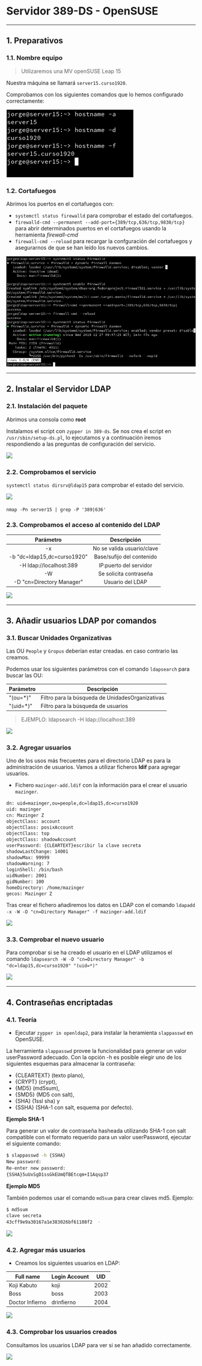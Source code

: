 
# Servidor 389-DS - OpenSUSE

---

## 1. Preparativos

### 1.1. Nombre equipo

> Utilizaremos una MV openSUSE Leap 15

Nuestra máquina se llamará `server15.curso1920`.

Comprobamos con los siguientes comandos que lo hemos configurado correctamente:

![](./images/hostname.png)

### 1.2. Cortafuegos

Abrimos los puertos en el cortafuegos con:
* `systemctl status firewalld` para comprobar el estado del cortafuegos.
* `firewalld-cmd --permanent --add-port={389/tcp,636/tcp,9830/tcp}` para abrir determinados puertos en el cortafuegos usando la herramienta *firewall-cmd*
* `firewall-cmd --reload` para recargar la confguración del cortafuegos y asegurarnos de que se han leído los nuevos cambios.

![](./images/1-2-firewalld.png)

---

## 2. Instalar el Servidor LDAP

### 2.1. Instalación del paquete

Abrimos una consola como **root**

Instalamos el script con `zypper in 389-ds`.
Se nos crea el script en `/usr/sbin/setup-ds.pl`, lo ejecutamos y a continuación iremos respondiendo a las preguntas de configuración del servicio.

![](./images.png)

### 2.2. Comprobamos el servicio

`systemctl status dirsrv@ldap15` para comprobar el estado del servicio.

![](./images/.png)

`nmap -Pn server15 | grep -P '389|636'`

### 2.3. Comprobamos el acceso al contenido del LDAP

| Parámetro                   | Descripción                |
| :-------------------------: | :------------------------: |
| -x                          | No se valida usuario/clave |
| -b "dc=ldap15,dc=curso1920" | Base/sufijo del contenido  |
| -H ldap://localhost:389     | IP:puerto del servidor     |
| -W                          | Se solicita contraseña     |
| -D "cn=Directory Manager"   | Usuario del LDAP           |

![](./images/.png)

---

## 3. Añadir usuarios LDAP por comandos

### 3.1. Buscar Unidades Organizativas

Las OU `People` y `Gropus` deberían estar creadas. en caso contrario las creamos.

Podemos usar los siguientes parámetros con el comando `ldapsearch` para buscar las OU:

| Parámetro | Descripción                                      |
| --------- | ------------------------------------------------ |
| "(ou=*)"  | Filtro para la búsqueda de UnidadesOrganizativas |
| "(uid=*)" | Filtro para la búsqueda de usuarios              |

> EJEMPLO:
> ldapsearch -H ldap://localhost:389

![](./images.png)

### 3.2. Agregar usuarios

Uno de los usos más frecuentes para el directorio LDAP es para la administración de usuarios. Vamos a utilizar ficheros **ldif** para agregar usuarios.
* Fichero `mazinger-add.ldif` con la información para el crear el usuario `mazinger`.

```
dn: uid=mazinger,ou=people,dc=ldap15,dc=curso1920
uid: mazinger
cn: Mazinger Z
objectClass: account
objectClass: posixAccount
objectClass: top
objectClass: shadowAccount
userPassword: {CLEARTEXT}escribir la clave secreta
shadowLastChange: 14001
shadowMax: 99999
shadowWarning: 7
loginShell: /bin/bash
uidNumber: 2001
gidNumber: 100
homeDirectory: /home/mazinger
gecos: Mazinger Z
```

Tras crear el fichero añadiremos los datos en LDAP con el comando `ldapadd -x -W -D "cn=Directory Manager" -f mazinger-add.ldif`

![](./images/.png)

### 3.3. Comprobar el nuevo usuario

Para comprobar si se ha creado el usuario en el LDAP utilizamos el comando `ldapsearch -W -D "cn=Directory Manager" -b "dc=ldap15,dc=curso1920" "(uid=*)"`



![](./images/.png)

---

## 4. Contraseñas encriptadas

### 4.1. Teoría

* Ejecutar `zypper in openldap2`, para instalar la heramienta `slappasswd` en OpenSUSE.

La herramienta `slappasswd` provee la funcionalidad para generar un valor userPassword adecuado. Con la opción -h es posible elegir uno de los siguientes esquemas para almacenar la contraseña:
* {CLEARTEXT} (texto plano),
* {CRYPT} (crypt),
* {MD5} (md5sum),
* {SMD5} (MD5 con salt),
* {SHA} (1ssl sha) y
* {SSHA} (SHA-1 con salt, esquema por defecto).

**Ejemplo SHA-1**

Para generar un valor de contraseña hasheada utilizando SHA-1 con salt compatible con el formato requerido para un valor userPassword, ejecutar el siguiente comando:

```bash
$ slappasswd -h {SSHA}
New password:
Re-enter new password:
{SSHA}5uUxSgD1ssGkEUmQTBEtcqm+I1Aqsp37
```

**Ejemplo MD5**

También podemos usar el comando `md5sum` para crear claves md5. Ejemplo:

```bash
$ md5sum
clave secreta
43cff9e9a30167a1e383026bf61108f2  -
```

![](./images.png)

### 4.2. Agregar más usuarios

* Creamos los siguientes usuarios en LDAP:

| Full name       | Login Account | UID  |
| --------------- | ------------- | ---- |
| Koji Kabuto     | koji          | 2002 |
| Boss            | boss          | 2003 |
| Doctor Infierno | drinfierno    | 2004 |

![](./images/.png)

### 4.3. Comprobar los usuarios creados

Consultamos los usuarios LDAP para ver si se han añadido correctamente.

![](./images/usuarios-añadidos.png)
